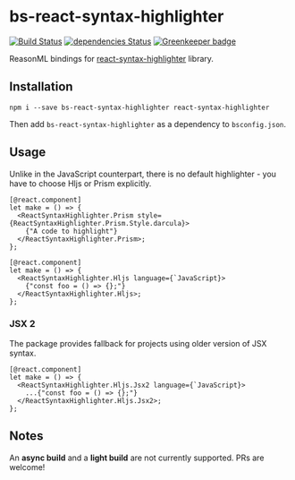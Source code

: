 # bs-react-syntax-highlighter

[![Build Status](https://travis-ci.org/erykpiast/bs-react-syntax-highlighter.svg?branch=master)](https://travis-ci.org/erykpiast/bs-react-syntax-highlighter)
[![dependencies Status](https://david-dm.org/erykpiast/bs-react-syntax-highlighter/status.svg)](https://david-dm.org/erykpiast/bs-react-syntax-highlighter)
[![Greenkeeper badge](https://badges.greenkeeper.io/erykpiast/bs-react-syntax-highlighter.svg)](https://greenkeeper.io/)

ReasonML bindings for [react-syntax-highlighter](https://github.com/conorhastings/react-syntax-highlighter) library.

## Installation

```
npm i --save bs-react-syntax-highlighter react-syntax-highlighter
```

Then add `bs-react-syntax-highlighter` as a dependency to `bsconfig.json`.

## Usage

Unlike in the JavaScript counterpart, there is no default highlighter - you have to choose Hljs or Prism explicitly.

```reasonml
[@react.component]
let make = () => {
  <ReactSyntaxHighlighter.Prism style={ReactSyntaxHighlighter.Prism.Style.darcula}>
    {"A code to highlight"}
  </ReactSyntaxHighlighter.Prism>;
};
```

```reasonml
[@react.component]
let make = () => {
  <ReactSyntaxHighlighter.Hljs language={`JavaScript}>
    {"const foo = () => {};"}
  </ReactSyntaxHighlighter.Hljs>;
};
```

### JSX 2

The package provides fallback for projects using older version of JSX syntax.

```reasonml
[@react.component]
let make = () => {
  <ReactSyntaxHighlighter.Hljs.Jsx2 language={`JavaScript}>
    ...{"const foo = () => {};"}
  </ReactSyntaxHighlighter.Hljs.Jsx2>;
};
```

## Notes

An **async build** and a **light build** are not currently supported. PRs are welcome!

